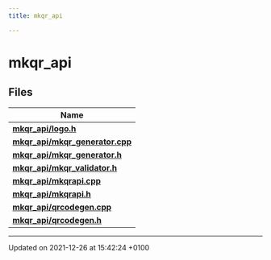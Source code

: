 ```yaml
---
title: mkqr_api

---
```


# mkqr_api



## Files

| Name           |
| -------------- |
| **[mkqr_api/logo.h](/Files/logo_8h.md#file-logo.h)**  |
| **[mkqr_api/mkqr_generator.cpp](/Files/mkqr__generator_8cpp.md#file-mkqr-generator.cpp)**  |
| **[mkqr_api/mkqr_generator.h](/Files/mkqr__generator_8h.md#file-mkqr-generator.h)**  |
| **[mkqr_api/mkqr_validator.h](/Files/mkqr__validator_8h.md#file-mkqr-validator.h)**  |
| **[mkqr_api/mkqrapi.cpp](/Files/mkqrapi_8cpp.md#file-mkqrapi.cpp)**  |
| **[mkqr_api/mkqrapi.h](/Files/mkqrapi_8h.md#file-mkqrapi.h)**  |
| **[mkqr_api/qrcodegen.cpp](/Files/qrcodegen_8cpp.md#file-qrcodegen.cpp)**  |
| **[mkqr_api/qrcodegen.h](/Files/qrcodegen_8h.md#file-qrcodegen.h)**  |






-------------------------------

Updated on 2021-12-26 at 15:42:24 +0100
